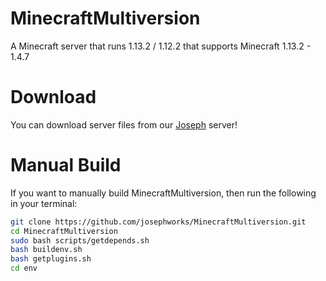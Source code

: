 # MinecraftMultiversion
A Minecraft server that runs 1.13.2 / 1.12.2 that supports Minecraft 1.13.2 - 1.4.7

# Download
You can download server files from our [Joseph](http://josephworks.ddns.net:8080/job/MinecraftMultiversion/) server!

# Manual Build

If you want to manually build MinecraftMultiversion, then run the following in your terminal:

```sh
git clone https://github.com/josephworks/MinecraftMultiversion.git
cd MinecraftMultiversion
sudo bash scripts/getdepends.sh
bash buildenv.sh
bash getplugins.sh
cd env
```